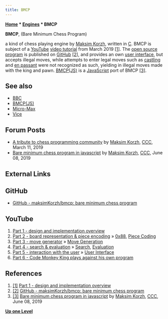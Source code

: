 ```yaml
---
title: BMCP
---
```

**[Home](Home "Home") * [Engines](Engines "Engines") * BMCP**

**BMCP**, (Bare Minimum Chess Program)

a kind of chess playing engine by [Maksim Korzh](Maksim_Korzh "Maksim Korzh"), written in [C](C "C"). BMCP is subject of a [YouTube](https://en.wikipedia.org/wiki/YouTube) [video tutorial](https://en.wikipedia.org/wiki/Tutorial) from March 2019 <a id="cite-note-1" href="#cite-ref-1">[1]</a>.
The [open source program](Category:Open_Source "Category:Open Source") is published on [GitHub](https://en.wikipedia.org/wiki/GitHub)
<a id="cite-note-2" href="#cite-ref-2">[2]</a>,
and provides an own [user interface](User_Interface "User Interface"), but accepts illegal moves, while attempts to enter legal moves such as [castling](Castling "Castling") and [en passant](En_passant "En passant") were not recognized as such,
yielding in illegal moves made with the king and pawn. [BMCP(JS)](</BMCP(JS)> "BMCP(JS)") is a [JavaScript](JavaScript "JavaScript") port of BMCP <a id="cite-note-3" href="#cite-ref-3">[3]</a>.

## See also

- [BBC](BBC "BBC")
- [BMCP(JS)](</BMCP(JS)> "BMCP(JS)")
- [Micro-Max](Micro-Max "Micro-Max")
- [Vice](Vice "Vice")

## Forum Posts

- [A tribute to chess programming community](http://www.talkchess.com/forum3/viewtopic.php?f=2&t=70175) by [Maksim Korzh](Maksim_Korzh "Maksim Korzh"), [CCC](CCC "CCC"), March 11, 2019
- [Bare minimum chess program in javascript](http://www.talkchess.com/forum3/viewtopic.php?f=2&t=70956) by [Maksim Korzh](Maksim_Korzh "Maksim Korzh"), [CCC](CCC "CCC"), June 08, 2019

## External Links

## GitHub

- [GitHub - maksimKorzh/bmcp: bare minimum chess program](https://github.com/maksimKorzh/bmcp)

## YouTube

1. [Part 1 - design and implementation overview](https://youtu.be/927rfAPHX6E)
1. [Part 2 - board representation & piece encoding](https://youtu.be/7fzKxGRDFzE) » [0x88](0x88 "0x88"), [Piece Coding](Pieces#PieceCoding "Pieces")
1. [Part 3 - move generator](https://youtu.be/9etLmi-kVFU) » [Move Generation](Move_Generation "Move Generation")
1. [Part 4 - search & evaluation](https://youtu.be/OC3zb7YxATI) » [Search](Search "Search"), [Evaluation](Evaluation "Evaluation")
1. [Part 5 - interaction with the user](https://youtu.be/qWHQOrdTeWw) » [User Interface](User_Interface "User Interface")
1. [Part 6 - Code Monkey King plays against his own program](https://youtu.be/4Iry6hw6QXk)

## References

1. <a id="cite-ref-1" href="#cite-note-1">[1]</a> [Part 1 - design and implementation overview](https://youtu.be/927rfAPHX6E)
1. <a id="cite-ref-2" href="#cite-note-2">[2]</a> [GitHub - maksimKorzh/bmcp: bare minimum chess program](https://github.com/maksimKorzh/bmcp)
1. <a id="cite-ref-3" href="#cite-note-3">[3]</a> [Bare minimum chess program in javascript](http://www.talkchess.com/forum3/viewtopic.php?f=2&t=70956) by [Maksim Korzh](Maksim_Korzh "Maksim Korzh"), [CCC](CCC "CCC"), June 08, 2019

**[Up one Level](Engines "Engines")**


